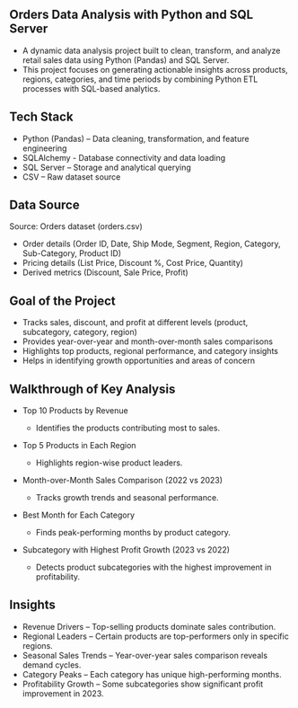  Orders Data Analysis with Python and SQL Server
-------------------------------------------------------------------------

-  A dynamic data analysis project built to clean, transform, and analyze retail sales data using Python (Pandas) and SQL Server.
- This project focuses on generating actionable insights across products, regions, categories, and time periods by combining Python ETL processes with SQL-based      analytics.

Tech Stack
-------------------------------------------------------------------------
- Python (Pandas) – Data cleaning, transformation, and feature engineering
- SQLAlchemy -  Database connectivity and data loading
- SQL Server – Storage and analytical querying
- CSV – Raw dataset source

Data Source
-------------------------------------------------------------------------
Source: Orders dataset (orders.csv)
- Order details (Order ID, Date, Ship Mode, Segment, Region, Category, Sub-Category, Product ID)
- Pricing details (List Price, Discount %, Cost Price, Quantity)
- Derived metrics (Discount, Sale Price, Profit)

Goal of the Project
-------------------------------------------------------------------------
- Tracks sales, discount, and profit at different levels (product, subcategory, category, region)
- Provides year-over-year and month-over-month sales comparisons
- Highlights top products, regional performance, and category insights
- Helps in identifying growth opportunities and areas of concern

Walkthrough of Key Analysis
-------------------------------------------------------------------------
- Top 10 Products by Revenue
   - Identifies the products contributing most to sales.

- Top 5 Products in Each Region
   - Highlights region-wise product leaders.

- Month-over-Month Sales Comparison (2022 vs 2023)
   - Tracks growth trends and seasonal performance.

- Best Month for Each Category
   - Finds peak-performing months by product category.

- Subcategory with Highest Profit Growth (2023 vs 2022)
  - Detects product subcategories with the highest improvement in profitability.


Insights
----------------------------------------------------------------------------

- Revenue Drivers
  – Top-selling products dominate sales contribution.  
- Regional Leaders
  – Certain products are top-performers only in specific regions.
- Seasonal Sales Trends 
  – Year-over-year sales comparison reveals demand cycles.
- Category Peaks
  – Each category has unique high-performing months.
- Profitability Growth
  – Some subcategories show significant profit improvement in 2023.
